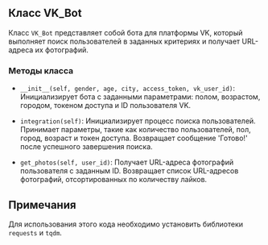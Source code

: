 ## Класс VK_Bot

Класс `VK_Bot` представляет собой бота для платформы VK, который выполняет поиск пользователей в заданных критериях и получает URL-адреса их фотографий.

### Методы класса

- `__init__(self, gender, age, city, access_token, vk_user_id)`: Инициализирует бота с заданными параметрами: полом, возрастом, городом, токеном доступа и ID пользователя VK.

- `integration(self)`: Инициализирует процесс поиска пользователей. Принимает параметры, такие как количество пользователей, пол, город, возраст и токен доступа. Возвращает сообщение 'Готово!' после успешного завершения поиска.

- `get_photos(self, user_id)`: Получает URL-адреса фотографий пользователя с заданным ID. Возвращает список URL-адресов фотографий, отсортированных по количеству лайков.


## Примечания

Для использования этого кода необходимо установить библиотеки `requests` и `tqdm`.

